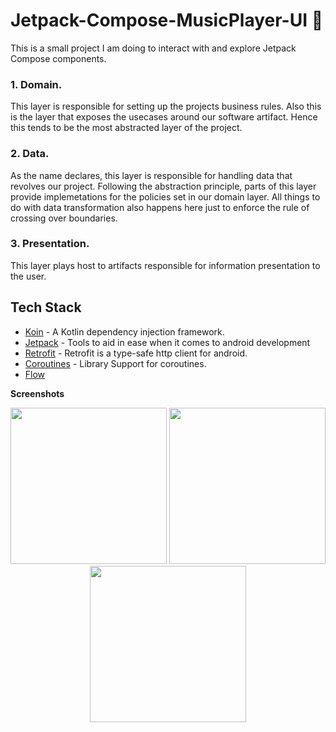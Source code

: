 # Jetpack-Compose-MusicPlayer-UI 🎵

This is a small project I am doing to interact with and explore Jetpack Compose components.

### 1. Domain.
This layer is responsible for setting up the projects business rules. Also this is the layer that exposes the usecases around our software artifact.
Hence this tends to be the most abstracted layer of the project.

### 2. Data.
As the name declares, this layer is responsible for handling data that revolves our project. Following the abstraction principle, parts of this layer provide implemetations for the policies set in our domain layer.
All things to do with data transformation also happens here just to enforce the rule of crossing over boundaries.
### 3. Presentation.
This layer plays host to artifacts responsible for information presentation to the user.

## Tech Stack
- [Koin](https://github.com/google/hilt) - A Kotlin dependency injection framework.
- [Jetpack](https://developer.android.com/jetpack) - Tools to aid in ease when it comes to android development
- [Retrofit](https://square.github.io/retrofit/) - Retrofit is a type-safe http client for android.
- [Coroutines](https://github.com/Kotlin/kotlinx.coroutines) - Library Support for coroutines.
- [Flow](https://developer.android.com/kotlin/flow)

**Screenshots**

<p align="center">
  <img src="https://user-images.githubusercontent.com/59829833/144233196-73631d0c-d0a7-405b-a2a5-c476a5b652ab.jpg" width="250"/>
  <img src="https://user-images.githubusercontent.com/59829833/144233533-e4768715-6d7c-4dc9-a3b6-ba4bb10cbc4a.jpg" width="250"/>
  <img src="https://user-images.githubusercontent.com/59829833/144233779-7d0f7e27-bad4-4c52-bc20-73f13a1b4f84.jpg" width="250"/>
</p>



